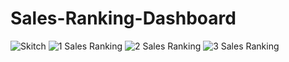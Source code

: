 # Sales-Ranking-Dashboard
![Skitch](https://github.com/user-attachments/assets/d94cda76-99a2-4cd1-8a20-bb3a0e035f62)
![1  Sales   Ranking](https://github.com/user-attachments/assets/b0ba68d0-e46b-4382-88dd-8d693abd9138)
![2  Sales   Ranking](https://github.com/user-attachments/assets/e876b6ac-25c7-415b-9860-696273a9db8c)
![3  Sales   Ranking](https://github.com/user-attachments/assets/d5ba5ac4-faf6-41f3-807f-0801ebc00bd5)
